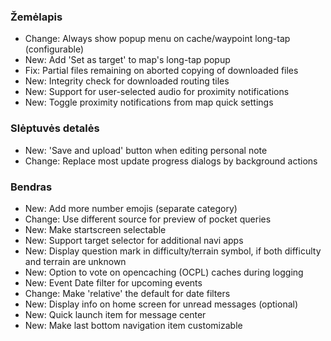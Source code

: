 ### Žemėlapis
- Change: Always show popup menu on cache/waypoint long-tap (configurable)
- New: Add 'Set as target' to map's long-tap popup
- Fix: Partial files remaining on aborted copying of downloaded files
- New: Integrity check for downloaded routing tiles
- New: Support for user-selected audio for proximity notifications
- New: Toggle proximity notifications from map quick settings

### Slėptuvės detalės
- New: 'Save and upload' button when editing personal note
- Change: Replace most update progress dialogs by background actions

### Bendras
- New: Add more number emojis (separate category)
- Change: Use different source for preview of pocket queries
- New: Make startscreen selectable
- New: Support target selector for additional navi apps
- New: Display question mark in difficulty/terrain symbol, if both difficulty and terrain are unknown
- New: Option to vote on opencaching (OCPL) caches during logging
- New: Event Date filter for upcoming events
- Change: Make 'relative' the default for date filters
- New: Display info on home screen for unread messages (optional)
- New: Quick launch item for message center
- New: Make last bottom navigation item customizable
